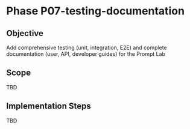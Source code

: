 # Phase P07-testing-documentation

## Objective
Add comprehensive testing (unit, integration, E2E) and complete documentation (user, API, developer guides) for the Prompt Lab

## Scope
TBD

## Implementation Steps
TBD
